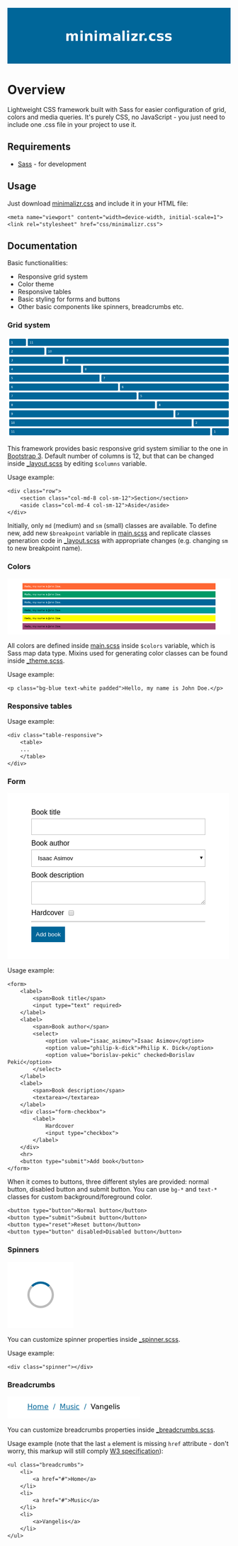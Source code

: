 <p align="center">
	<img src="assets/logo.png" alt="minimalizr.css">
</p>

# Overview

Lightweight CSS framework built with Sass for easier configuration of grid, colors and media queries. It's purely CSS, no JavaScript - you just need to include one .css file in your project to use it.

## Requirements

- [Sass](https://sass-lang.com/) - for development

## Usage

Just download [minimalizr.css](css/minimalizr.css) and include it in your HTML file:

```
<meta name="viewport" content="width=device-width, initial-scale=1">
<link rel="stylesheet" href="css/minimalizr.css">
```

## Documentation

Basic functionalities:

- Responsive grid system
- Color theme
- Responsive tables
- Basic styling for forms and buttons
- Other basic components like spinners, breadcrumbs etc.

### Grid system

![Grid system](assets/grid.png)

This framework provides basic responsive grid system similiar to the one in [Bootstrap 3](https://getbootstrap.com/). Default number of columns is 12, but that can be changed inside [_layout.scss](sass/_layout.scss) by editing `$columns` variable.

Usage example:

```
<div class="row">
	<section class="col-md-8 col-sm-12">Section</section>
	<aside class="col-md-4 col-sm-12">Aside</aside>
</div>
```

Initially, only `md` (medium) and `sm` (small) classes are available. To define new, add new `$breakpoint` variable in [main.scss](sass/main.scss) and replicate classes generation code in [_layout.scss](sass/_layout.scss) with appropriate changes (e.g. changing `sm` to new breakpoint name).

### Colors

![Colors](assets/colors.png)

All colors are defined inside [main.scss](sass/main.scss) inside `$colors` variable, which is Sass map data type. Mixins used for generating color classes can be found inside [_theme.scss](sass/_theme.scss).

Usage example:

```
<p class="bg-blue text-white padded">Hello, my name is John Doe.</p>
```

### Responsive tables

Usage example:

```
<div class="table-responsive">
	<table>
	...
	</table>
</div>
```

### Form

![Form](assets/form.png)

Usage example:

```
<form>
	<label>
		<span>Book title</span>
		<input type="text" required>
	</label>
	<label>
		<span>Book author</span>
		<select>
			<option value="isaac_asimov">Isaac Asimov</option>
			<option value="philip-k-dick">Philip K. Dick</option>
			<option value="borislav-pekic" checked>Borislav Pekić</option>
		</select>
	</label>
	<label>
		<span>Book description</span>
		<textarea></textarea>
	</label>
	<div class="form-checkbox">
		<label>
			Hardcover
			<input type="checkbox">
		</label>
	</div>
	<hr>
	<button type="submit">Add book</button>
</form>
```

When it comes to buttons, three different styles are provided: normal button, disabled button and submit button. You can use `bg-*` and `text-*` classes for custom background/foreground color.

```
<button type="button">Normal button</button>
<button type="submit">Submit button</button>
<button type="reset">Reset button</button>
<button type="button" disabled>Disabled button</button>
```

### Spinners

![CSS spinner](assets/spinner.png)

You can customize spinner properties inside [_spinner.scss](sass/components/_spinner.scss).

Usage example:

```
<div class="spinner"></div>
```

### Breadcrumbs

![CSS breadcrumbs](assets/breadcrumbs.png)

You can customize breadcrumbs properties inside [_breadcrumbs.scss](sass/components/_breadcrumbs.scss).

Usage example (note that the last `a` element is missing `href` attribute - don't worry, this markup will still comply [W3 specification](https://www.w3.org/TR/2011/WD-html5-20110525/links.html#attr-hyperlink-href)):

```
<ul class="breadcrumbs">
	<li>
		<a href="#">Home</a>
	</li>
	<li>
		<a href="#">Music</a>
	</li>
	<li>
		<a>Vangelis</a>
	</li>
</ul>
```
